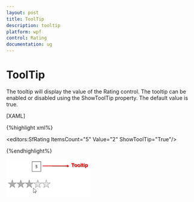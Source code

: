 ```yaml
---
layout: post
title: ToolTip
description: tooltip
platform: wpf
control: Rating
documentation: ug
---
```


# ToolTip

The tooltip will display the value of the Rating control. The tooltip can be enabled or disabled using the ShowToolTip property. The default value is true.

[XAML]

{%highlight xml%}

<editors:SfRating ItemsCount="5" Value="2" ShowToolTip="True"/>

{%endhighlight%}

![](ToolTip_images/ToolTip_img1.png)



